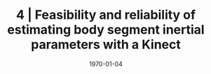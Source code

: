 ---
title: " 4 | Feasibility and reliability of estimating body segment inertial parameters with a Kinect"
collection: publications
permalink: /publication/Ab-4
date: 1970-01-04
venue: 'Engineering'
citation: '<b>Kudzia P.</b> , Jackson E., and Dumas G,  Using mathematical models and vertical jumping to study the limits to human agility .<i> American Society of Biomechanics 41st Meeting </i>.  Boulder, Colorado, USA. <b>2017</b>'
---